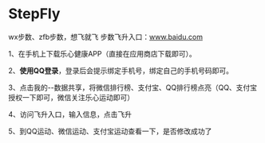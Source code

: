 # StepFly
wx步数、zfb步数，想飞就飞
步数飞升入口：www.baidu.com

1、在手机上下载乐心健康APP（直接在应用商店下载即可）。

2、**使用QQ登录**，登录后会提示绑定手机号，绑定自己的手机号码即可。

3、点击我的--数据共享，将微信排行榜、支付宝、QQ排行榜点亮（QQ、支付宝授权一下即可，微信关注乐心运动即可）

4、访问飞升入口，输入信息，点击飞升

5、到QQ运动、微信运动、支付宝运动查看一下，是否修改成功了
